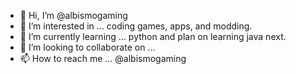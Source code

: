 - 👋 Hi, I’m @albismogaming
- 👀 I’m interested in ... coding games, apps, and modding.
- 🌱 I’m currently learning ... python and plan on learning java next.
- 💞️ I’m looking to collaborate on ... 
- 📫 How to reach me ... @albismogaming

<!---
albismogaming/albismogaming is a ✨ special ✨ repository because its `README.md` (this file) appears on your GitHub profile.
You can click the Preview link to take a look at your changes.
--->
